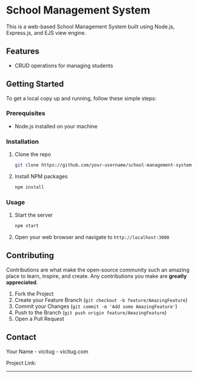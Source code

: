 # School Management System

This is a web-based School Management System built using Node.js, Express.js, and EJS view engine.

## Features

- CRUD operations for managing students

## Getting Started

To get a local copy up and running, follow these simple steps:

### Prerequisites

- Node.js installed on your machine

### Installation

1. Clone the repo
   ```sh
   git clone https://github.com/your-username/school-management-system.git
   ```
2. Install NPM packages
   ```sh
   npm install
   ```
   
### Usage

1. Start the server
   ```sh
   npm start
   ```
2. Open your web browser and navigate to `http://localhost:3000`

## Contributing

Contributions are what make the open-source community such an amazing place to learn, inspire, and create. Any contributions you make are **greatly appreciated**.

1. Fork the Project
2. Create your Feature Branch (`git checkout -b feature/AmazingFeature`)
3. Commit your Changes (`git commit -m 'Add some AmazingFeature'`)
4. Push to the Branch (`git push origin feature/AmazingFeature`)
5. Open a Pull Request

## Contact

Your Name - vicitug - vicitug.com

Project Link: 

---

